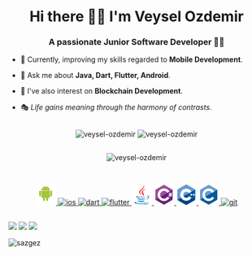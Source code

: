 <h1 align="center">Hi there ✌🏽 I'm Veysel Ozdemir</h1>
<h3 align="center">A passionate Junior Software Developer ✊🏽</h3>

- 🌱 Currently, improving my skills regarded to **Mobile Development**.

- 💬 Ask me about **Java, Dart, Flutter, Android**.

- 👀 I've also interest on **Blockchain Development**.

- 🎭 *Life gains meaning through the harmony of contrasts*.

##
<div align="center">
  <a><img src="https://github-readme-stats.vercel.app/api?username=veysel-ozdemir&show_icons=true&theme=algolia&locale=en&count_private=true" alt="veysel-ozdemir" /></a>
  <a><img src="https://github-readme-streak-stats.herokuapp.com/?user=veysel-ozdemir&theme=algolia" alt="veysel-ozdemir" /></a>
</div>

##
<div>
  <p align="center"><img src="https://github-readme-stats.vercel.app/api/top-langs?username=veysel-ozdemir&show_icons=true&locale=en&theme=algolia&layout=donut&exclude_repo=Minote,MiTracker&langs_count=10" alt="veysel-ozdemir" /></p>
</div>

<div style="display: inline_block"><br>  
<p align="center"> 
  <a href="https://developer.android.com" target="_blank" rel="noreferrer"> <img src="https://raw.githubusercontent.com/devicons/devicon/master/icons/android/android-original-wordmark.svg" alt="android" width="40" height="40"/> </a>
  <a href="https://developer.apple.com" target="_blank" rel="noreferrer"> <img src="https://user-images.githubusercontent.com/68303716/177215082-249f4005-401b-46ba-bb56-edf9b1c9bc2d.svg" alt="ios" width="40" height="40"/> </a>
  <a href="https://dart.dev" target="_blank" rel="noreferrer"> <img src="https://www.vectorlogo.zone/logos/dartlang/dartlang-icon.svg" alt="dart" width="40" height="40"/> </a> 
  <a href="https://flutter.dev" target="_blank" rel="noreferrer"> <img src="https://www.vectorlogo.zone/logos/flutterio/flutterio-icon.svg" alt="flutter" width="40" height="40"/> </a>
  <a href="https://www.java.com" target="_blank" rel="noreferrer"> <img src="https://raw.githubusercontent.com/devicons/devicon/master/icons/java/java-original.svg" alt="java" width="40" height="40"/> </a>
  <a href="https://www.w3schools.com/cs/" target="_blank" rel="noreferrer"> <img src="https://raw.githubusercontent.com/devicons/devicon/master/icons/csharp/csharp-original.svg" alt="csharp" width="40" height="40"/> </a>
  <a href="https://www.w3schools.com/cpp/" target="_blank" rel="noreferrer"> <img src="https://raw.githubusercontent.com/devicons/devicon/master/icons/cplusplus/cplusplus-original.svg" alt="cplusplus" width="40" height="40"/> </a> 
  <a href="https://www.cprogramming.com/" target="_blank" rel="noreferrer"> <img src="https://raw.githubusercontent.com/devicons/devicon/master/icons/c/c-original.svg" alt="c" width="40" height="40"/> </a>    
  <a href="https://git-scm.com/" target="_blank" rel="noreferrer"> <img src="https://www.vectorlogo.zone/logos/git-scm/git-scm-icon.svg" alt="git" width="40" height="40"/> </a> 
</p>
</div>

##
<div> 
  <a href = "mailto:wishell.rock.4@gmail.com"><img src="https://img.shields.io/badge/-Gmail-%23333?style=for-the-badge&logo=gmail&logoColor=white" target="_blank"></a>
  <a href="https://www.linkedin.com/in/ozdemir-veysel/" target="_blank"><img src="https://img.shields.io/badge/-LinkedIn-%230077B5?style=for-the-badge&logo=linkedin&logoColor=white" target="_blank"></a> 
  <a href="https://twitter.com/veyselch" target="_blank"><img src="https://img.shields.io/badge/Twitter-1DA1F2?style=for-the-badge&logo=twitter&logoColor=white" target="_blank"></a>
</div>

<div>
  <p> <img src="https://komarev.com/ghpvc/?username=sazgez&label=Profile%20views&color=0e75b6&style=flat" alt="sazgez" /> </p>
</div>

